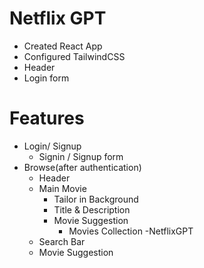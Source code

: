 # Netflix GPT

- Created React App
- Configured TailwindCSS
- Header
- Login form


# Features
- Login/ Signup
   - Signin / Signup form
- Browse(after authentication)
   - Header
   - Main Movie
     - Tailor in Background
     - Title & Description
     - Movie Suggestion
       - Movies Collection
-NetflixGPT
   -  Search Bar
   -  Movie Suggestion
